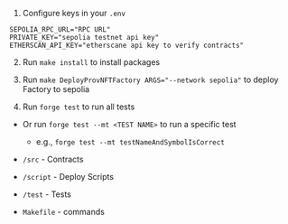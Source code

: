 1. Configure keys in your `.env`

```.env
SEPOLIA_RPC_URL="RPC URL"
PRIVATE_KEY="sepolia testnet api key"
ETHERSCAN_API_KEY="etherscane api key to verify contracts"
```

2. Run `make install` to install packages

3. Run `make DeployProvNFTFactory ARGS="--network sepolia"` to deploy Factory to sepolia

4. Run `forge test` to run all tests
* Or run `forge test --mt <TEST NAME>` to run a specific test
    * e.g., `forge test --mt testNameAndSymbolIsCorrect`


* `/src` - Contracts 
* `/script` - Deploy Scripts 
* `/test` - Tests
* `Makefile` - commands
